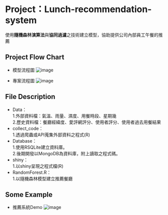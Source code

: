 <H1>Project：Lunch-recommendation-system</H1>

使用**隨機森林演算法**與**協同過濾**之技術建立模型，協助提供公司內部員工午餐的推薦

<H2>Project Flow Chart</H2>

*   模型流程圖
![image](https://github.com/Martin8202/Project_Lunch_recommendation_system/blob/master/Modle%20Flow%20chart.jpg)

*   專案流程圖
![image](https://github.com/Martin8202/Project_Lunch_recommendation_system/blob/master/Project%20Flow%20chart.jpg)

<H2>File Description</H2>

* Data：<br>
    1.外部資料檔：氣溫、雨量、濕度、用餐時段、星期幾<br>
    2.歷史資料檔：餐廳經緯度、愛評網評分、使用者評分、使用者過去用餐結果
* collect_code：<br>
    1.透過爬蟲或API蒐集外部資料之程式(R)
* Database：<br>
    1.使用RSQLite建立資料庫。<br>
    2.後期開發以MongoDB為資料庫，附上讀取之程式碼。
* shiny：<br>
    1.以shiny呈現之程式檔(R)
* RandomForest.R：<br>
    1.以隨機森林模型建立推薦餐廳
    
<H2>Some Example</H2>

*   推薦系統Demo
![image](https://github.com/Martin8202/Project_Lunch_recommendation_system/blob/master/recommandation%20system_new.png)


 
